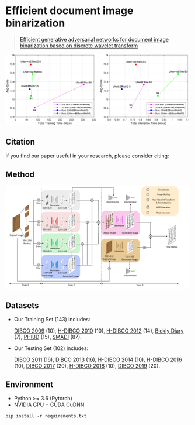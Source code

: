 # Efficient document image binarization

> [Efficient generative adversarial networks for document image binarization based on discrete wavelet transform](https://arxiv.org/abs/)

<p align="center">
  <img src="readme_fig/fig_intro.jpg" width="1024" title="intro">
</p>

## Citation
If you find our paper useful in your research, please consider citing:
    
## Method
<p align="center">
  <img src="readme_fig/fig_network.jpg" width="640" title="network">
</p>

## Datasets
* Our Training Set (143) includes:

  [DIBCO 2009](http://users.iit.demokritos.gr/~bgat/DIBCO2009/benchmark/) (10), [H-DIBCO 2010](http://users.iit.demokritos.gr/~bgat/H-DIBCO2010/benchmark/) (10), [H-DIBCO 2012](http://utopia.duth.gr/~ipratika/HDIBCO2012/benchmark/) (14), [Bickly Diary](https://github.com/vqnhat/DSN-Binarization/files/2793688/original_gt_labeled.zip) (7), [PHIBD](http://www.iapr-tc11.org/mediawiki/index.php/Persian_Heritage_Image_Binarization_Dataset_(PHIBD_2012)) (15), [SMADI](https://tc11.cvc.uab.es/datasets/SMADI_1) (87).
  
* Our Testing Set (102) includes:

  [DIBCO 2011](http://utopia.duth.gr/~ipratika/DIBCO2011/benchmark/) (16), [DIBCO 2013](http://utopia.duth.gr/~ipratika/DIBCO2013/benchmark/) (16), [H-DIBCO 2014](http://users.iit.demokritos.gr/~bgat/HDIBCO2014/benchmark/) (10), [H-DIBCO 2016](http://vc.ee.duth.gr/h-dibco2016/benchmark/) (10), [DIBCO 2017](http://vc.ee.duth.gr/dibco2017/benchmark/) (20), [H-DIBCO 2018](https://vc.ee.duth.gr/h-dibco2018/benchmark/) (10), [DIBCO 2019](https://vc.ee.duth.gr/dibco2019/benchmark/) (20).

## Environment
* Python >= 3.6 (Pytorch)
* NVIDIA GPU + CUDA CuDNN
```
pip install -r requirements.txt
```
